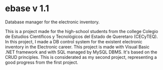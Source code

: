 # ebase v 1.1
Database manager for the electronic inventory.

This is a project made for the high-school students from the college Colegio de Estudios Científicos y Tecnológicos del Estado de Queretaro (CECyTEQ).
In this project, I made a DB control system for the existent electronic inventory in the Electronic career.
This project is made with Visual Basic .NET framework and with SQL managed by MySQL DBMS. It's based on the CRUD principles.
This is considerated as my second project, representing a good progress from the first project.
